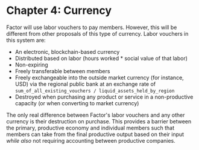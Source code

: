 # Chapter 4: Currency

Factor will use labor vouchers to pay members. However, this will be different from other proposals of this type of currency. Labor vouchers in this system are:

- An electronic, blockchain-based currency
- Distributed based on labor (hours worked * social value of that labor)
- Non-expiring
- Freely transferable between members
- Freely exchangeable into the outside market currency (for instance, USD) via the regional public bank at an exchange rate of `sum_of_all_existing_vouchers / liquid_assets_held_by_region`
- Destroyed when purchasing any product or service in a non-productive capacity (or when converting to market currency)

The only real difference between Factor's labor vouchers and any other currency is their destruction on purchase. This provides a barrier between the primary, productive economy and individual members such that members can take from the final productive output based on their input *while also* not requiring accounting between productive companies.

